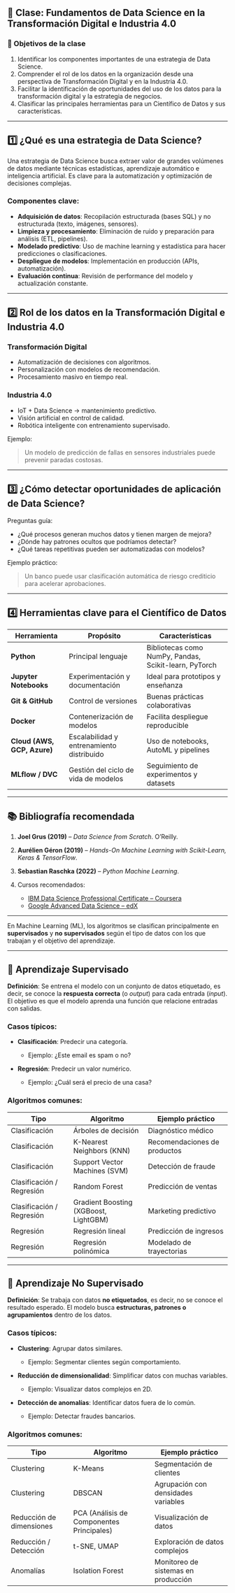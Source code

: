 ## 📘 Clase: Fundamentos de Data Science en la Transformación Digital e Industria 4.0

### 🎯 Objetivos de la clase

1. Identificar los componentes importantes de una estrategia de Data Science.
2. Comprender el rol de los datos en la organización desde una perspectiva de Transformación Digital y en la Industria 4.0.
3. Facilitar la identificación de oportunidades del uso de los datos para la transformación digital y la estrategia de negocios.
4. Clasificar las principales herramientas para un Científico de Datos y sus características.

---

## 1️⃣ ¿Qué es una estrategia de Data Science?

Una estrategia de Data Science busca extraer valor de grandes volúmenes de datos mediante técnicas estadísticas, aprendizaje automático e inteligencia artificial. Es clave para la automatización y optimización de decisiones complejas.

### Componentes clave:

* **Adquisición de datos**: Recopilación estructurada (bases SQL) y no estructurada (texto, imágenes, sensores).
* **Limpieza y procesamiento**: Eliminación de ruido y preparación para análisis (ETL, pipelines).
* **Modelado predictivo**: Uso de machine learning y estadística para hacer predicciones o clasificaciones.
* **Despliegue de modelos**: Implementación en producción (APIs, automatización).
* **Evaluación continua**: Revisión de performance del modelo y actualización constante.

---

## 2️⃣ Rol de los datos en la Transformación Digital e Industria 4.0

### Transformación Digital

* Automatización de decisiones con algoritmos.
* Personalización con modelos de recomendación.
* Procesamiento masivo en tiempo real.

### Industria 4.0

* IoT + Data Science → mantenimiento predictivo.
* Visión artificial en control de calidad.
* Robótica inteligente con entrenamiento supervisado.

Ejemplo:

> Un modelo de predicción de fallas en sensores industriales puede prevenir paradas costosas.

---

## 3️⃣ ¿Cómo detectar oportunidades de aplicación de Data Science?

Preguntas guía:

* ¿Qué procesos generan muchos datos y tienen margen de mejora?
* ¿Dónde hay patrones ocultos que podríamos detectar?
* ¿Qué tareas repetitivas pueden ser automatizadas con modelos?

Ejemplo práctico:

> Un banco puede usar clasificación automática de riesgo crediticio para acelerar aprobaciones.

---

## 4️⃣ Herramientas clave para el Científico de Datos

| Herramienta                 | Propósito                                 | Características                                       |
| --------------------------- | ----------------------------------------- | ----------------------------------------------------- |
| **Python**                  | Principal lenguaje                        | Bibliotecas como NumPy, Pandas, Scikit-learn, PyTorch |
| **Jupyter Notebooks**       | Experimentación y documentación           | Ideal para prototipos y enseñanza                     |
| **Git & GitHub**            | Control de versiones                      | Buenas prácticas colaborativas                        |
| **Docker**                  | Contenerización de modelos                | Facilita despliegue reproducible                      |
| **Cloud (AWS, GCP, Azure)** | Escalabilidad y entrenamiento distribuido | Uso de notebooks, AutoML y pipelines                  |
| **MLflow / DVC**            | Gestión del ciclo de vida de modelos      | Seguimiento de experimentos y datasets                |

---

## 📚 Bibliografía recomendada

1. **Joel Grus (2019)** – *Data Science from Scratch*. O’Reilly.
2. **Aurélien Géron (2019)** – *Hands-On Machine Learning with Scikit-Learn, Keras & TensorFlow*.
3. **Sebastian Raschka (2022)** – *Python Machine Learning*.
4. Cursos recomendados:

   * [IBM Data Science Professional Certificate – Coursera](https://www.coursera.org/professional-certificates/ibm-data-science)
   * [Google Advanced Data Science – edX](https://www.edx.org/)

---

En Machine Learning (ML), los algoritmos se clasifican principalmente en **supervisados** y **no supervisados** según el tipo de datos con los que trabajan y el objetivo del aprendizaje.

---

## 🧠 Aprendizaje Supervisado

**Definición**: Se entrena el modelo con un conjunto de datos etiquetado, es decir, se conoce la **respuesta correcta** (o *output*) para cada entrada (*input*). El objetivo es que el modelo aprenda una función que relacione entradas con salidas.

### Casos típicos:

* **Clasificación**: Predecir una categoría.

  * Ejemplo: ¿Este email es spam o no?
* **Regresión**: Predecir un valor numérico.

  * Ejemplo: ¿Cuál será el precio de una casa?

### Algoritmos comunes:

| Tipo                      | Algoritmo                             | Ejemplo práctico             |
| ------------------------- | ------------------------------------- | ---------------------------- |
| Clasificación             | Árboles de decisión                   | Diagnóstico médico           |
| Clasificación             | K-Nearest Neighbors (KNN)             | Recomendaciones de productos |
| Clasificación             | Support Vector Machines (SVM)         | Detección de fraude          |
| Clasificación / Regresión | Random Forest                         | Predicción de ventas         |
| Clasificación / Regresión | Gradient Boosting (XGBoost, LightGBM) | Marketing predictivo         |
| Regresión                 | Regresión lineal                      | Predicción de ingresos       |
| Regresión                 | Regresión polinómica                  | Modelado de trayectorias     |

---

## 🧠 Aprendizaje No Supervisado

**Definición**: Se trabaja con datos **no etiquetados**, es decir, no se conoce el resultado esperado. El modelo busca **estructuras, patrones o agrupamientos** dentro de los datos.

### Casos típicos:

* **Clustering**: Agrupar datos similares.

  * Ejemplo: Segmentar clientes según comportamiento.
* **Reducción de dimensionalidad**: Simplificar datos con muchas variables.

  * Ejemplo: Visualizar datos complejos en 2D.
* **Detección de anomalías**: Identificar datos fuera de lo común.

  * Ejemplo: Detectar fraudes bancarios.

### Algoritmos comunes:

| Tipo                     | Algoritmo                                 | Ejemplo práctico                    |
| ------------------------ | ----------------------------------------- | ----------------------------------- |
| Clustering               | K-Means                                   | Segmentación de clientes            |
| Clustering               | DBSCAN                                    | Agrupación con densidades variables |
| Reducción de dimensiones | PCA (Análisis de Componentes Principales) | Visualización de datos              |
| Reducción / Detección    | t-SNE, UMAP                               | Exploración de datos complejos      |
| Anomalías                | Isolation Forest                          | Monitoreo de sistemas en producción |

